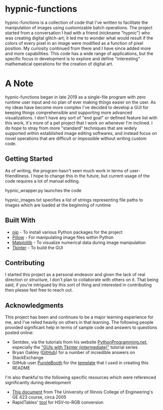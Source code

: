 # hypnic-functions

hypnic-functions is a collection of code that I've written to facilitate the manipulation of images using customizable batch operations. The project started from a conversation I had with a friend (nickname "hypnic") who was creating digital glitch-art; it led me to wonder what would result if the colors of every pixel in an image were modified as a function of pixel position. My curiosity continued from there and I have since added more and more capabilities. This code has a wide range of applications, but the specific focus in development is to explore and define "interesting" mathematical operations for the creation of digital art. 

# A Note

hypnic-functions began in late 2019 as a single-file program with zero runtime user input and no plan of ever making things easier on the user. As my ideas have become more complex I've decided to develop a GUI for keeping things comprehensible and supporting more advanced visualizations. I don't have any sort of "end goal" or defined feature list with this work, it's more of a pet project that I work on whenever I'm inclined. I do hope to stray from more "standard" techniques that are widely supported within established image editing softwares, and instead focus on novel operations that are difficult or impossible without writing custom code.

## Getting Started

As of writing, the program hasn't seen much work in terms of user-friendliness. I hope to change this in the future, but current usage of the code requires a lot of manual editing.

hypnic_wrapper.py launches the code

hypnic_images.txt specifies a list of strings representing file paths to images which are loaded at the beginning of runtime

## Built With

* [pip](https://pip.pypa.io/en/stable/) - To install various Python packages for the project
* [Pillow](https://python-pillow.org/) - For manipulating image files within Python
* [Matplotlib](https://matplotlib.org/) - To visualize numerical data during image manipulation
* [Tkinter](https://wiki.python.org/moin/TkInter) - To build the GUI

## Contributing

I started this project as a personal endeavor and given the lack of real direction or structure, I don't plan to collaborate with others on it. That being said, if you're intrigued by this sort of thing and interested in contributing then please feel free to reach out.

## Acknowledgments

This project has been and continues to be a major learning experience for me, and I've relied heavily on others in that learning. The following people provided significant help in terms of sample code and answers to questions posted online:

* Sentdex, via the tutorials from his website [PythonProgramming.net](https://pythonprogramming.net/), especially the ["GUIs with Tkinter (intermediate)"](https://www.youtube.com/playlist?list=PLQVvvaa0QuDclKx-QpC9wntnURXVJqLyk) tutorial series
* Bryan Oakley ([GitHub](https://github.com/boakley)) for a number of incredible answers on StackExchange
* GitHub user [PurpleBooth](https://github.com/PurpleBooth) for the [template](https://gist.github.com/PurpleBooth/109311bb0361f32d87a2) that I used in creating this README

I'm also thankful to the following specific resources which were referenced significantly during development

* [This document](http://coecsl.ece.illinois.edu/ge423/spring05/group8/finalproject/hsv_writeup.pdf) from The University of Illinois College of Engineering's GE 423 course, circa 2005
* RapidTables' [tool](https://www.rapidtables.com/convert/color/hsv-to-rgb.html) for HSV-to-RGB conversion
